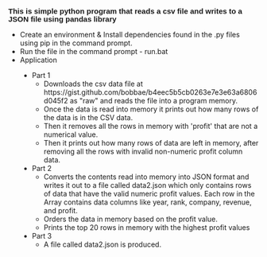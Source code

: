 <p style='margin-top:0in;margin-right:0in;margin-bottom:8.0pt;margin-left:0in;line-height:107%;font-size:15px;font-family:"Calibri",sans-serif;'><strong>This is simple python program that reads a csv file and writes to a JSON file using pandas library</strong></p>
<ul style="list-style-type: disc;">
    <li>Create an environment &amp; Install dependencies found in the .py files using pip in the command prompt.</li>
    <li>Run the file in the command prompt - run.bat</li>
    <li>Application</li>
</ul>
<ul style="list-style-type: disc;margin-left:0.25in;">
    <li>Part 1<ol style="list-style-type: circle;">
            <li>Downloads the csv data file at https://gist.github.com/bobbae/b4eec5b5cb0263e7e3e63a6806d045f2 as &quot;raw&quot; and reads the file into a program memory.</li>
            <li>Once the data is read into memory it prints out how many rows of the data is in the CSV data.</li>
            <li>Then it removes all the rows in memory with &apos;profit&apos; that are not a numerical value.</li>
            <li>Then it prints out how many rows of data are left in memory, after removing all the rows with invalid non-numeric profit column data.&nbsp;</li>
        </ol>
    </li>
    <li>Part 2<ol style="list-style-type: circle;">
            <li>Converts the contents read into memory into JSON format and writes it out to a file called data2.json which only contains rows of data that have the valid numeric profit values. Each row in the Array contains data columns like year, rank, company, revenue, and profit.</li>
            <li>Orders the data in memory based on the profit value.</li>
            <li>Prints the top 20 rows in memory with the highest profit values&nbsp;</li>
        </ol>
    </li>
    <li>Part 3<ol style="list-style-type: circle;">
            <li>A file called data2.json is produced.</li>
        </ol>
    </li>
</ul>

